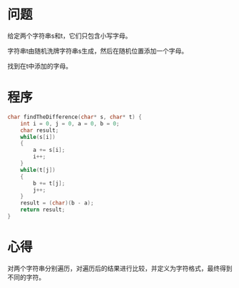 # 问题

给定两个字符串s和t，它们只包含小写字母。

字符串t由随机洗牌字符串s生成，然后在随机位置添加一个字母。

找到在t中添加的字母。

# 程序

```c
char findTheDifference(char* s, char* t) {
    int i = 0, j = 0, a = 0, b = 0;
    char result;
    while(s[i])
    {
        a += s[i];
        i++;
    }
    while(t[j])
    {
        b += t[j];
        j++;
    }
    result = (char)(b - a);
    return result;
}

```

# 心得

对两个字符串分别遍历，对遍历后的结果进行比较，并定义为字符格式，最终得到不同的字符。

